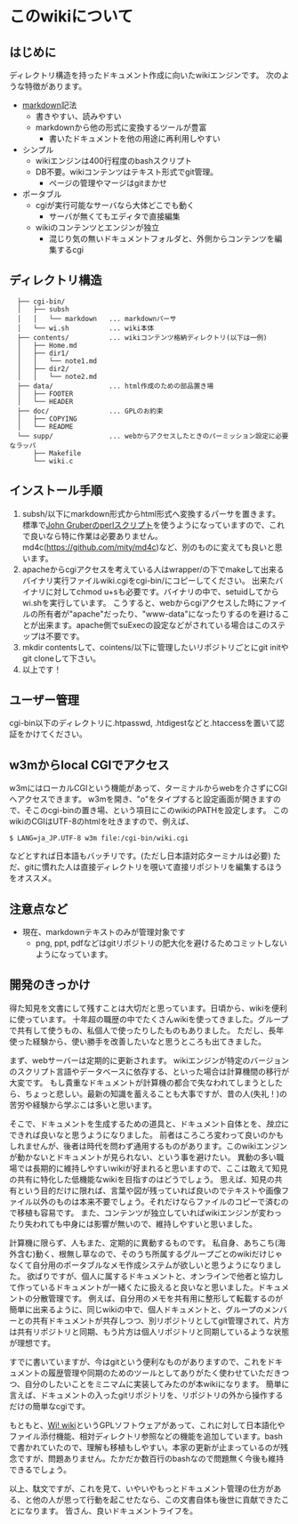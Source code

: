 このwikiについて
================

はじめに
--------

ディレクトリ構造を持ったドキュメント作成に向いたwikiエンジンです。
次のような特徴があります。

- [markdown](https://ja.wikipedia.org/wiki/Markdown)記法
  - 書きやすい、読みやすい
  - markdownから他の形式に変換するツールが豊富
    - 書いたドキュメントを他の用途に再利用しやすい
- シンプル
  - wikiエンジンは400行程度のbashスクリプト
  - DB不要。wikiコンテンツはテキスト形式でgit管理。
    - ページの管理やマージはgitまかせ
- ポータブル
  - cgiが実行可能なサーバなら大体どこでも動く
    - サーバが無くてもエディタで直接編集
  - wikiのコンテンツとエンジンが独立
    - 混じり気の無いドキュメントフォルダと、外側からコンテンツを編集するcgi


ディレクトリ構造
----------------

```
  ├── cgi-bin/
  │   ├── subsh
  │   │   └── markdown   ... markdownパーサ
  │   └── wi.sh          ... wiki本体
  ├── contents/          ... wikiコンテンツ格納ディレクトリ(以下は一例)
  │   ├── Home.md
  │   ├── dir1/
  │   │   └── note1.md
  │   ├── dir2/
  │   │   └── note2.md
  ├── data/              ... html作成のための部品置き場
  │   ├── FOOTER
  │   └── HEADER
  ├── doc/               ... GPLのお約束
  │   ├── COPYING
  │   └── README
  └── supp/              ... webからアクセスしたときのパーミッション設定に必要なラッパ
      ├── Makefile
      └── wiki.c
```

インストール手順
----------------

1. subsh/以下にmarkdown形式からhtml形式へ変換するパーサを置きます。
   標準で[John Gruberのperlスクリプト](https://daringfireball.net/projects/markdown/)を使うようになっていますので、これで良いなら特に作業は必要ありません。
   md4c(https://github.com/mity/md4c)など、別のものに変えても良いと思います。
2. apacheからcgiアクセスを考えている人はwrapper/の下でmakeして出来るバイナリ実行ファイルwiki.cgiをcgi-bin/にコピーしてください。
   出来たバイナリに対してchmod u+sも必要です。バイナリの中で、setuidしてからwi.shを実行しています。
   こうすると、webからcgiアクセスした時にファイルの所有者が"apache"だったり、"www-data"になったりするのを避けることが出来ます。apache側でsuExecの設定などがされている場合はこのステップは不要です。
3. mkdir contentsして、cointens/以下に管理したいリポジトリごとにgit initやgit cloneして下さい。
4. 以上です！


ユーザー管理
------------

cgi-bin以下のディレクトリに.htpasswd, .htdigestなどと.htaccessを置いて認証をかけてください。


w3mからlocal CGIでアクセス
--------------------------

w3mにはローカルCGIという機能があって、ターミナルからwebを介さずにCGIへアクセスできます。
w3mを開き、"o"をタイプすると設定画面が開きますので、そこのcgi-binの置き場、という項目にこのwikiのPATHを設定します。
このwikiのCGIはUTF-8のhtmlを吐きますので、例えば、
  
    $ LANG=ja_JP.UTF-8 w3m file:/cgi-bin/wiki.cgi

などとすれば日本語もバッチリです。(ただし日本語対応ターミナルは必要)
ただ、gitに慣れた人は直接ディレクトリを覗いて直接リポジトリを編集するほうをオススメ。

注意点など
----------

- 現在、markdownテキストのみが管理対象です
  - png, ppt, pdfなどはgitリポジトリの肥大化を避けるためコミットしないようになっています。


開発のきっかけ
--------------

得た知見を文書にして残すことは大切だと思っています。日頃から、wikiを便利に使っています。
十年超の職歴の中でたくさんwikiを使ってきました。グループで共有して使うもの、私個人で使ったりしたものもありました。
ただし、長年使った経験から、使い勝手を改善したいなと思うところも出てきました。

まず、webサーバーは定期的に更新されます。
wikiエンジンが特定のバージョンのスクリプト言語やデータベースに依存する、といった場合は計算機間の移行が大変です。
もし貴重なドキュメントが計算機の都合で失なわれてしまうとしたら、ちょっと悲しい。最新の知識を蓄えることも大事ですが、昔の人(失礼！)の苦労や経験から学ぶこは多いと思います。

そこで、ドキュメントを生成するための道具と、ドキュメント自体とを、*独立*にできれば良いなと思うようになりました。
前者はころころ変わって良いのかもしれませんが、後者は時代を問わず通用するものがあります。このwikiエンジンが動かないとドキュメントが見られない、という事を避けたい。
異動の多い職場では長期的に維持しやすいwikiが好まれると思いますので、ここは敢えて知見の共有に特化した低機能なwikiを目指すのはどうでしょう。
思えば、知見の共有という目的だけに限れば、言葉や図が残っていれば良いのでテキストや画像ファイル以外のものは本来不要でしょう。それだけならファイルのコピーで済むので移植も容易です。
また、コンテンツが独立していればwikiエンジンが変わったり失われても中身には影響が無いので、維持しやすいと思いました。

計算機に限らず、人もまた、定期的に異動するものです。
私自身、あちこち(海外含む)動く、根無し草なので、そのうち所属するグループごとのwikiだけじゃなくて自分用のポータブルなメモ作成システムが欲しいと思うようになりました。
欲ばりですが、個人に属するドキュメントと、オンラインで他者と協力して作っているドキュメントが一緒くたに扱えると良いなと思いました。ドキュメントの分散管理です。
例えば、自分用のメモを共有用に整形して転載するのが簡単に出来るように、同じwikiの中で、個人ドキュメントと、グループのメンバーとの共有ドキュメントが共存しつつ、別リポジトリとしてgit管理されて、片方は共有リポジトリと同期、もう片方は個人リポジトリと同期しているような状態が理想です。

すでに書いていますが、今はgitという便利なものがありますので、これをドキュメントの履歴管理や同期のためのツールとしてありがたく使わせていただきつつ、自分のしたいことをミニマムに実装してみたのが本wikiになります。
簡単に言えば、ドキュメントの入ったgitリポジトリを、リポジトリの外から操作するだけの簡単なcgiです。

もともと、[Wi! wiki](https://github.com/jimenezrick/wi-wiki)というGPLソフトウェアがあって、これに対して日本語化やファイル添付機能、相対ディレクトリ参照などの機能を追加しています。bashで書かれていたので、理解も移植もしやすい。本家の更新が止まっているのが残念ですが、問題ありません。たかだか数百行のbashなので問題無く今後も維持できるでしょう。

以上、駄文ですが、これを見て、いやいやもっとドキュメント管理の仕方がある、と他の人が思って行動を起こせたなら、この文書自体も後世に貢献できたことになります。
皆さん、良いドキュメントライフを。
